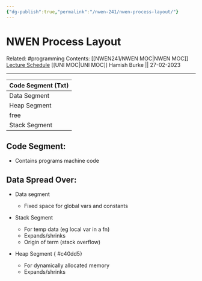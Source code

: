 ```yaml
---
{"dg-publish":true,"permalink":"/nwen-241/nwen-process-layout/"}
---
```



# NWEN Process Layout

Related: #programming 
Contents: [[NWEN241/NWEN MOC\|NWEN MOC]]
[Lecture Schedule](https://ecs.wgtn.ac.nz/Courses/NWEN241_2023T1/LectureSchedule)
[[UNI MOC\|UNI MOC]]
Hamish Burke || 27-02-2023
***

| Code Segment (Txt) |
| ------------------ |
| Data Segment       |
| Heap Segment       |
| free               |
| Stack Segment      |

## Code Segment:

- Contains programs machine code

## Data Spread Over:

- Data segment
	- Fixed space for global vars and constants
- Stack Segment
	- For temp data (eg local var in a fn)
	- Expands/shrinks
	- Origin of term (stack overflow)
- Heap Segment
{ #c40dd5}

	- For dynamically allocated memory
	- Expands/shrinks


